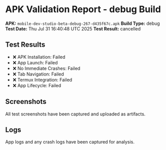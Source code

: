 # APK Validation Report - debug Build

**APK:** `mobile-dev-studio-beta-debug-267-d435f67c.apk`
**Build Type:** debug
**Test Date:** Thu Jul 31 16:40:48 UTC 2025
**Test Result:** cancelled

## Test Results

- ❌ APK Installation: Failed
- ❌ App Launch: Failed
- ❌ No Immediate Crashes: Failed
- ❌ Tab Navigation: Failed
- ❌ Termux Integration: Failed
- ❌ App Lifecycle: Failed

## Screenshots

All test screenshots have been captured and uploaded as artifacts.

## Logs

App logs and any crash logs have been captured for analysis.
